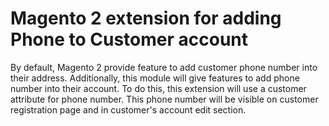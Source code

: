 # Magento 2 extension for adding Phone to Customer account

By default, Magento 2 provide feature to add customer phone number into their address.
Additionally, this module will give features to add phone number into their account. 
To do this, this extension will use a customer attribute for phone number. This phone number will be visible on customer registration page and in customer's account edit section.
